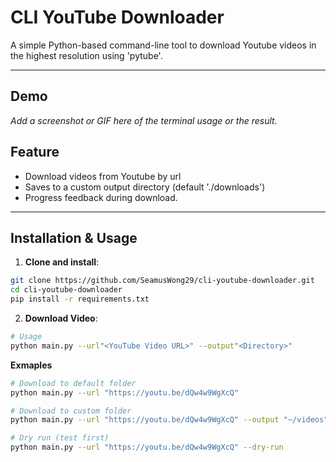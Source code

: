 # CLI YouTube Downloader

A simple Python-based command-line tool to download Youtube videos in the highest resolution using 'pytube'.

---

## Demo 

_Add a screenshot or GIF here of the terminal usage or the result._

## Feature
- Download videos from Youtube by url
- Saves to a custom output directory (default './downloads')
- Progress feedback during download.

---

## Installation & Usage
1. **Clone and install**:
```bash
git clone https://github.com/SeamusWong29/cli-youtube-downloader.git
cd cli-youtube-downloader
pip install -r requirements.txt
```
2. **Download Video**:
```bash
# Usage
python main.py --url"<YouTube Video URL>" --output"<Directory>"
```

**Exmaples**
```bash
# Download to default folder
python main.py --url "https://youtu.be/dQw4w9WgXcQ"
```

```bash
# Download to custom folder
python main.py --url "https://youtu.be/dQw4w9WgXcQ" --output "~/videos"
```

```bash
# Dry run (test first)
python main.py --url "https://youtu.be/dQw4w9WgXcQ" --dry-run
```

